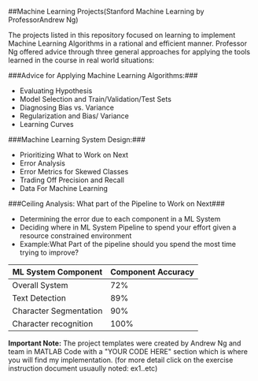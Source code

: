 ##Machine Learning Projects(Stanford Machine Learning by ProfessorAndrew Ng)
 
 The projects listed in this repository focused on learning to implement 
 Machine Learning Algorithms in a rational and efficient manner. Professor Ng 
 offered advice through three general approaches for applying the tools  
 learned in the course in real world situations: 

###Advice for Applying Machine Learning Algorithms:###
 
* Evaluating Hypothesis
* Model Selection and Train/Validation/Test Sets
* Diagnosing Bias vs. Variance
* Regularization and Bias/ Variance
* Learning Curves

###Machine Learning System Design:###
 
* Prioritizing What to Work on Next
* Error Analysis
* Error Metrics for Skewed Classes
* Trading Off Precision and Recall
* Data For Machine Learning
  
###Ceiling Analysis: What part of the Pipeline to Work on Next###
 
* Determining the error due to each component in a ML System
* Deciding where in ML System Pipeline to spend your effort given a resource constrained environment 
* Example:What Part of the pipeline should you spend the most time trying to improve?        

ML System Component | Component Accuracy
------------------- | ------------------
 Overall System     |    72%
 Text Detection     |    89%
 Character Segmentation| 90%
  Character recognition|  100%

 **Important Note:** The project templates were created by Andrew Ng and team in MATLAB Code
 with a "YOUR CODE HERE" section which is where you will find my implementation.
 (for more detail click on the exercise instruction document usuaully noted: ex1..etc)